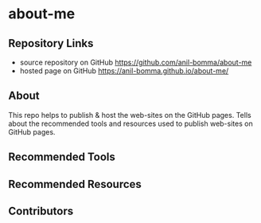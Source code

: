 # about-me

##  Repository Links

  * source repository on GitHub <https://github.com/anil-bomma/about-me>
  * hosted page on GitHub <https://anil-bomma.github.io/about-me/>
  
## About

This repo helps to publish & host the web-sites on the GitHub pages. Tells about the recommended tools and resources used to publish web-sites on GitHub pages.

## Recommended Tools

## Recommended Resources

## Contributors
